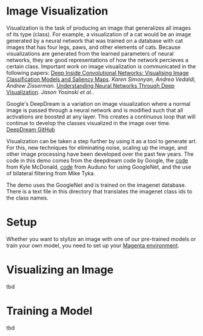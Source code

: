 # Image Visualization

Visualization is the task of producing an image that generalizes all images of its type (class). For example, a visualization of a cat would be an image generated by a neural network that was trained on a database with cat images that has four legs, paws, and other elements of cats. Because visualizations are generated from the learned parameters of neural networks, they are good representations of how the network percieves a certain class. Important work on image visualization is communicated in the following papers:
[Deep Inside Convolutional Networks: Visualising Image Classification Models and Saliency Maps](https://arxiv.org/abs/1312.6034). *Karen Simonyan, Andrea Vedaldi, Andrew Zisserman*.
[Understanding Neural Networks Through Deep Visualization](http://www.evolvingai.org/files/2015_Yosinski_ICML.pdf). *Jason Yosinski et al.*.

Google's DeepDream is a variation on image visualization where a normal image is passed through a neural network and is modified such that all activations are boosted at any layer. This creates a continuous loop that will continue to develop the classes visualized in the image over time. [DeepDream GitHub](https://github.com/google/deepdream)

Visualization can be taken a step further by using it as a tool to generate art. For this, new techniques for eliminating noise, scaling up the image, and other image processing have been developed over the past few years. The code in this demo comes from the deepdream code by Google, the [code](https://github.com/kylemcdonald/deepdream/blob/master/dream.ipynb) from Kyle McDonald, [code](https://github.com/auduno/deepdraw) from Auduno for using GoogleNet, and the use of bilateral filtering from Mike Tyka.

The demo uses the GoogleNet and is trained on the imagenet database. There is a text file in this directory that translates the imagenet class ids to the class names.

# Setup
Whether you want to stylize an image with one of our pre-trained models or train your own model, you need to set up your [Magenta environment](/README.md).

# Visualizing an Image
tbd

# Training a Model
tbd
